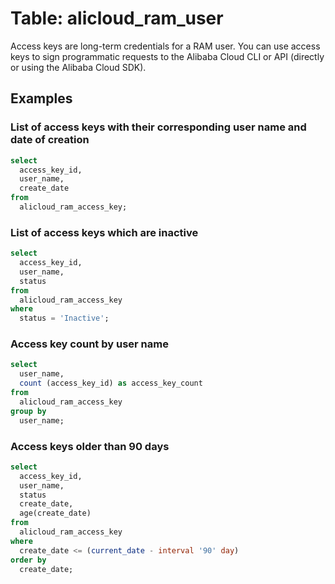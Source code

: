 # Table: alicloud_ram_user

Access keys are long-term credentials for a RAM user. You can use access keys to sign programmatic requests to the Alibaba Cloud CLI or API (directly or using the Alibaba Cloud SDK).

## Examples

### List of access keys with their corresponding user name and date of creation

```sql
select
  access_key_id,
  user_name,
  create_date
from
  alicloud_ram_access_key;
```

### List of access keys which are inactive

```sql
select
  access_key_id,
  user_name,
  status
from
  alicloud_ram_access_key
where
  status = 'Inactive';
```

### Access key count by user name

```sql
select
  user_name,
  count (access_key_id) as access_key_count
from
  alicloud_ram_access_key
group by
  user_name;
```


### Access keys older than 90 days

```sql
select
  access_key_id,
  user_name,
  status
  create_date,
  age(create_date)
from
  alicloud_ram_access_key
where
  create_date <= (current_date - interval '90' day)
order by
  create_date;
```